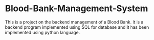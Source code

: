 # Blood-Bank-Management-System
This is a project on the backend management of a Blood Bank. It is a backend program implemented using SQL for database and it has been implemented using python language.
